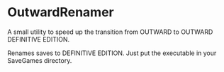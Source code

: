 # OutwardRenamer
A small utility to speed up the transition from OUTWARD to OUTWARD DEFINITIVE EDITION.

Renames saves to DEFINITIVE EDITION. Just put the executable in your SaveGames directory.
